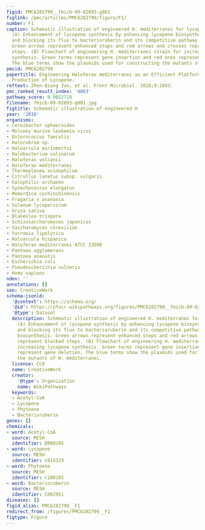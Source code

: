 ```yaml
---
figid: PMC6282799__fmicb-09-02893-g001
figlink: /pmc/articles/PMC6282799/figure/F1/
number: F1
caption: Schematic illustration of engineered H. mediterranei for lycopene production.
  (A) Enhancement of lycopene synthesis by enhancing lycopene biosynthetic pathway
  and blocking its flux to bacterioruberin and its competitive pathway for PHBV biosynthesis.
  Green arrows represent enhanced steps and red arrows and crosses represent blocked
  steps. (B) Flowchart of engineering H. mediterranei strain for increasing lycopene
  synthesis. Green terms represent gene insertion and red ones represent gene deletion.
  The blue terms show the plasmids used for constructing the mutants of H. mediterranei.
pmcid: PMC6282799
papertitle: Engineering Haloferax mediterranei as an Efficient Platform for High Level
  Production of Lycopene.
reftext: Zhen-Qiang Zuo, et al. Front Microbiol. 2018;9:2893.
pmc_ranked_result_index: '4863'
pathway_score: 0.9022718
filename: fmicb-09-02893-g001.jpg
figtitle: Schematic illustration of engineered H
year: '2018'
organisms:
- Cereibacter sphaeroides
- Moloney murine leukemia virus
- Enterococcus faecalis
- Halorubrum sp.
- Haloarcula marismortui
- Halobacterium salinarum
- Haloferax volcanii
- Haloferax mediterranei
- Thermoplasma acidophilum
- Citrullus lanatus subsp. vulgaris
- halophilic archaeon
- Synechococcus elongatus
- Momordica cochinchinensis
- Fragaria x ananassa
- Solanum lycopersicum
- Oryza sativa
- Blakeslea trispora
- Schizosaccharomyces japonicus
- Saccharomyces cerevisiae
- Yarrowia lipolytica
- Haloarcula hispanica
- Haloferax mediterranei ATCC 33500
- Pantoea agglomerans
- Pantoea ananatis
- Escherichia coli
- Pseudescherichia vulneris
- Homo sapiens
ndex: ''
annotations: []
seo: CreativeWork
schema-jsonld:
  '@context': https://schema.org/
  '@id': https://pfocr.wikipathways.org/figures/PMC6282799__fmicb-09-02893-g001.html
  '@type': Dataset
  description: Schematic illustration of engineered H. mediterranei for lycopene production.
    (A) Enhancement of lycopene synthesis by enhancing lycopene biosynthetic pathway
    and blocking its flux to bacterioruberin and its competitive pathway for PHBV
    biosynthesis. Green arrows represent enhanced steps and red arrows and crosses
    represent blocked steps. (B) Flowchart of engineering H. mediterranei strain for
    increasing lycopene synthesis. Green terms represent gene insertion and red ones
    represent gene deletion. The blue terms show the plasmids used for constructing
    the mutants of H. mediterranei.
  license: CC0
  name: CreativeWork
  creator:
    '@type': Organization
    name: WikiPathways
  keywords:
  - Acetyl-CoA
  - Lycopene
  - Phytoene
  - Bacterioruberin
genes: []
chemicals:
- word: Acetyl-CoA
  source: MESH
  identifier: D000105
- word: Lycopene
  source: MESH
  identifier: C015329
- word: Phytoene
  source: MESH
  identifier: C100185
- word: Bacterioruberin
  source: MESH
  identifier: C002951
diseases: []
figid_alias: PMC6282799__F1
redirect_from: /figures/PMC6282799__F1
figtype: Figure
---
```

